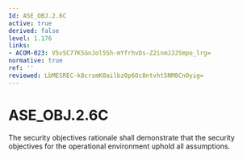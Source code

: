 ```yaml
---
Id: ASE_OBJ.2.6C
active: true
derived: false
level: 1.176
links:
- ACOM-023: V5vSC77KSGnJol5Sh-mYfrhvDs-Z2inmJJJSmpo_lrg=
normative: true
ref: ''
reviewed: LbMESREC-k8crsmK0ailbz0p6Oc8ntvht5NM8CnOyig=
---
```


# ASE_OBJ.2.6C

The security objectives rationale shall demonstrate that the security objectives for the operational environment uphold all assumptions.